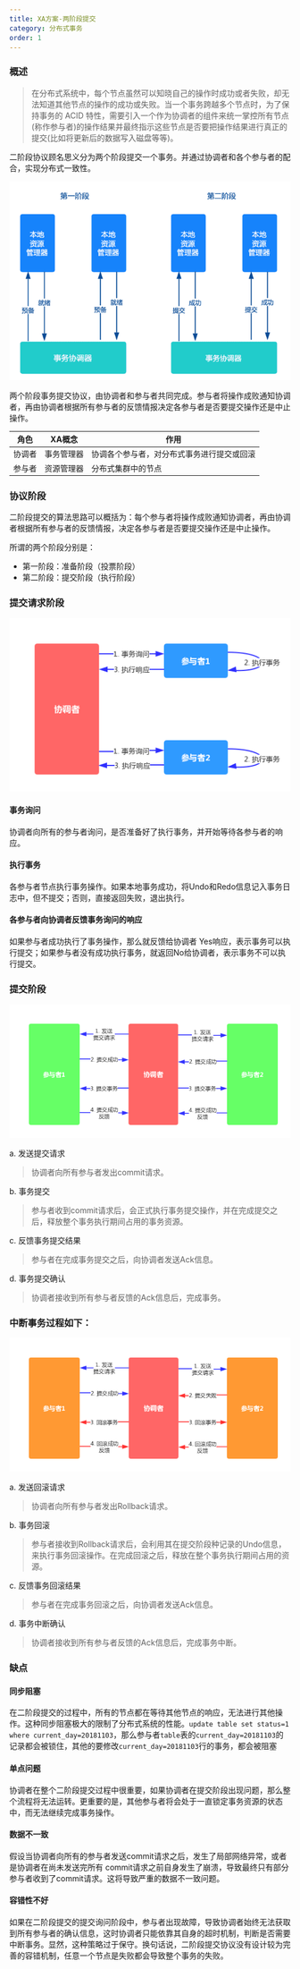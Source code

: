 ```yaml
---
title: XA方案-两阶段提交
category: 分布式事务
order: 1
---
```




### 概述

> 在分布式系统中，每个节点虽然可以知晓自己的操作时成功或者失败，却无法知道其他节点的操作的成功或失败。当一个事务跨越多个节点时，为了保持事务的 ACID 特性，需要引入一个作为协调者的组件来统一掌控所有节点(称作参与者)的操作结果并最终指示这些节点是否要把操作结果进行真正的提交(比如将更新后的数据写入磁盘等等)。



二阶段协议顾名思义分为两个阶段提交一个事务。并通过协调者和各个参与者的配合，实现分布式一致性。

![图片.png](../../images/other/1.png)

两个阶段事务提交协议，由协调者和参与者共同完成。参与者将操作成败通知协调者，再由协调者根据所有参与者的反馈情报决定各参与者是否要提交操作还是中止操作。

| 角色   | XA概念     | 作用                                       |
| ------ | ---------- | ------------------------------------------ |
| 协调者 | 事务管理器 | 协调各个参与者，对分布式事务进行提交或回滚 |
| 参与者 | 资源管理器 | 分布式集群中的节点                         |





### 协议阶段

二阶段提交的算法思路可以概括为：每个参与者将操作成败通知协调者，再由协调者根据所有参与者的反馈情报，决定各参与者是否要提交操作还是中止操作。

所谓的两个阶段分别是：

- 第一阶段：准备阶段（投票阶段）
- 第二阶段：提交阶段（执行阶段）



### 提交请求阶段



![图片.png](../../images/other/3.png)

#### 事务询问

协调者向所有的参与者询问，是否准备好了执行事务，并开始等待各参与者的响应。

#### 执行事务

各参与者节点执行事务操作。如果本地事务成功，将Undo和Redo信息记入事务日志中，但不提交；否则，直接返回失败，退出执行。

#### 各参与者向协调者反馈事务询问的响应

如果参与者成功执行了事务操作，那么就反馈给协调者 Yes响应，表示事务可以执行提交；如果参与者没有成功执行事务，就返回No给协调者，表示事务不可以执行提交。



### 提交阶段

![图片.png](../../images/other/4.png)

a. 发送提交请求

> 协调者向所有参与者发出commit请求。

b. 事务提交

> 参与者收到commit请求后，会正式执行事务提交操作，并在完成提交之后，释放整个事务执行期间占用的事务资源。

c. 反馈事务提交结果

> 参与者在完成事务提交之后，向协调者发送Ack信息。

d. 事务提交确认

> 协调者接收到所有参与者反馈的Ack信息后，完成事务。





### 中断事务过程如下：

![img](../../images/other/5.png)

a. 发送回滚请求

> 协调者向所有参与者发出Rollback请求。

b. 事务回滚

> 参与者接收到Rollback请求后，会利用其在提交阶段种记录的Undo信息，来执行事务回滚操作。在完成回滚之后，释放在整个事务执行期间占用的资源。

c. 反馈事务回滚结果

> 参与者在完成事务回滚之后，向协调者发送Ack信息。

d. 事务中断确认

> 协调者接收到所有参与者反馈的Ack信息后，完成事务中断。



### 缺点

#### 同步阻塞

在二阶段提交的过程中，所有的节点都在等待其他节点的响应，无法进行其他操作。这种同步阻塞极大的限制了分布式系统的性能。`update table set status=1 where current_day=20181103`，那么参与者`table`表的`current_day=20181103`的记录都会被锁住，其他的要修改`current_day=20181103`行的事务，都会被阻塞

#### 单点问题

协调者在整个二阶段提交过程中很重要，如果协调者在提交阶段出现问题，那么整个流程将无法运转。更重要的是，其他参与者将会处于一直锁定事务资源的状态中，而无法继续完成事务操作。

#### 数据不一致

假设当协调者向所有的参与者发送commit请求之后，发生了局部网络异常，或者是协调者在尚未发送完所有 commit请求之前自身发生了崩溃，导致最终只有部分参与者收到了commit请求。这将导致严重的数据不一致问题。

#### 容错性不好

如果在二阶段提交的提交询问阶段中，参与者出现故障，导致协调者始终无法获取到所有参与者的确认信息，这时协调者只能依靠其自身的超时机制，判断是否需要中断事务。显然，这种策略过于保守。换句话说，二阶段提交协议没有设计较为完善的容错机制，任意一个节点是失败都会导致整个事务的失败。